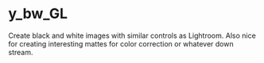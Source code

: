 # y_bw_GL

Create black and white images with similar controls as Lightroom. Also nice for creating interesting mattes for color correction or whatever down stream.